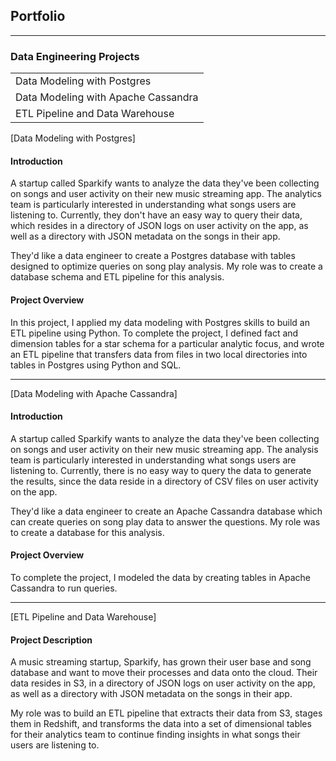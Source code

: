## Portfolio

---

### Data Engineering Projects


|| 
|:------------------------------------|
| Data Modeling with Postgres         | 
| Data Modeling with Apache Cassandra | 
| ETL Pipeline and Data Warehouse     | 


[Data Modeling with Postgres]

#### Introduction
A startup called Sparkify wants to analyze the data they've been collecting on songs and user activity on their new music streaming app. The analytics team is particularly interested in understanding what songs users are listening to. Currently, they don't have an easy way to query their data, which resides in a directory of JSON logs on user activity on the app, as well as a directory with JSON metadata on the songs in their app.

They'd like a data engineer to create a Postgres database with tables designed to optimize queries on song play analysis. My role was to create a database schema and ETL pipeline for this analysis. 

#### Project Overview
In this project, I applied my data modeling with Postgres skills to build an ETL pipeline using Python. To complete the project, I defined fact and dimension tables for a star schema for a particular analytic focus, and wrote an ETL pipeline that transfers data from files in two local directories into tables in Postgres using Python and SQL. 

---
[Data Modeling with Apache Cassandra]

#### Introduction
A startup called Sparkify wants to analyze the data they've been collecting on songs and user activity on their new music streaming app. The analysis team is particularly interested in understanding what songs users are listening to. Currently, there is no easy way to query the data to generate the results, since the data reside in a directory of CSV files on user activity on the app.

They'd like a data engineer to create an Apache Cassandra database which can create queries on song play data to answer the questions. My role was to create a database for this analysis.

#### Project Overview
To complete the project, I modeled the data by creating tables in Apache Cassandra to run queries. 


---
[ETL Pipeline and Data Warehouse]

#### Project Description
A music streaming startup, Sparkify, has grown their user base and song database and want to move their processes and data onto the cloud. Their data resides in S3, in a directory of JSON logs on user activity on the app, as well as a directory with JSON metadata on the songs in their app.

My role was to build an ETL pipeline that extracts their data from S3, stages them in Redshift, and transforms the data into a set of dimensional tables for their analytics team to continue finding insights in what songs their users are listening to.

